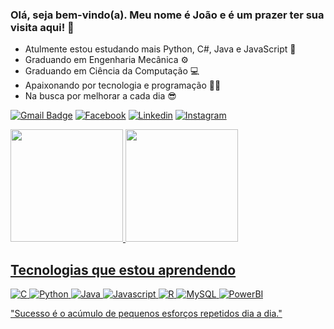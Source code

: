 ### Olá, seja bem-vindo(a). Meu nome é João e é um prazer ter sua visita aqui! 👋
- Atulmente estou estudando mais Python, C#, Java e JavaScript 🤖
- Graduando em Engenharia Mecânica ⚙
- Graduando em Ciência da Computação 💻
- Apaixonando por tecnologia e programação 👨‍💻
- Na busca por melhorar a cada dia 😎

[![Gmail Badge](https://img.shields.io/badge/Gmail-D14836?style=for-the-badge&logo=gmail&logoColor=white&link=mailto:jvyyctoor@gmail.com)](mailto:jvyyctoor@gmail.com)
[![Facebook](https://img.shields.io/badge/Facebook-1877F2?style=for-the-badge&logo=facebook&logoColor=white)](http://facebook.com/zvyctor)
[![Linkedin](https://img.shields.io/badge/LinkedIn-0077B5?style=for-the-badge&logo=linkedin&logoColor=white)](https://www.linkedin.com/in/almeidajoao2000/)
[![Instagram](https://img.shields.io/badge/Instagram-E4405F?style=for-the-badge&logo=instagram&logoColor=white)](https://www.instagram.com/hmmjuao/)

<div>
  <a href="https://github.com/jaovalm">
  <img height="180em" src="https://github-readme-stats.vercel.app/api?username=jaovalm&show_icons=true&theme=dark&include_all_commits=true&count_private=true"/>
  <img height="180em" src="https://github-readme-stats.vercel.app/api/top-langs/?username=jaovalm&layout=compact&langs_count=7&theme=dark"/>
</div>


## Tecnologias que estou aprendendo
![C](https://img.shields.io/badge/C-00599C?style=for-the-badge&logo=c&logoColor=white)
![Python](https://img.shields.io/badge/Python-3776AB?style=for-the-badge&logo=python&logoColor=white)
![Java](https://img.shields.io/badge/Java-ED8B00?style=for-the-badge&logo=java&logoColor=white)
![Javascript](https://img.shields.io/badge/JavaScript-F7DF1E?style=for-the-badge&logo=javascript&logoColor=black)
![R](https://img.shields.io/badge/R-276DC3?style=for-the-badge&logo=r&logoColor=white)
![MySQL](https://img.shields.io/badge/MySQL-00000F?style=for-the-badge&logo=mysql&logoColor=white)
![PowerBI](https://img.shields.io/badge/PowerBI-F2C811?style=for-the-badge&logo=Power%20BI&logoColor=white)

  
"Sucesso é o acúmulo de pequenos esforços repetidos dia a dia."